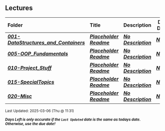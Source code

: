 ## Lectures

| Folder | Title | Description | Due Date | Due |  |
|:------|:------|:------|:-----:|:-----:|-----|
| ***<a href="https://github.com/rugbyprof/2143-Object-Oriented-Programming/tree/master/Lectures/001-DataStructures_and_Containers">001-DataStructures_and_Containers</a>*** | ***<a href="https://github.com/rugbyprof/2143-Object-Oriented-Programming/tree/master/Lectures/001-DataStructures_and_Containers"> Placeholder Readme </a>*** | ***<a href="https://github.com/rugbyprof/2143-Object-Oriented-Programming/tree/master/Lectures/001-DataStructures_and_Containers"> No Description</a>*** | ***<a href="https://github.com/rugbyprof/2143-Object-Oriented-Programming/tree/master/Lectures/001-DataStructures_and_Containers">None</a>*** | ***<a href="https://github.com/rugbyprof/2143-Object-Oriented-Programming/tree/master/Lectures/001-DataStructures_and_Containers">N/A</a>*** |  |
| ***<a href="https://github.com/rugbyprof/2143-Object-Oriented-Programming/tree/master/Lectures/005-OOP_Fundamentals">005-OOP_Fundamentals</a>*** | ***<a href="https://github.com/rugbyprof/2143-Object-Oriented-Programming/tree/master/Lectures/005-OOP_Fundamentals"> Placeholder Readme </a>*** | ***<a href="https://github.com/rugbyprof/2143-Object-Oriented-Programming/tree/master/Lectures/005-OOP_Fundamentals"> No Description</a>*** | ***<a href="https://github.com/rugbyprof/2143-Object-Oriented-Programming/tree/master/Lectures/005-OOP_Fundamentals">None</a>*** | ***<a href="https://github.com/rugbyprof/2143-Object-Oriented-Programming/tree/master/Lectures/005-OOP_Fundamentals">N/A</a>*** |  |
| ***<a href="https://github.com/rugbyprof/2143-Object-Oriented-Programming/tree/master/Lectures/010-Project_Stuff">010-Project_Stuff</a>*** | ***<a href="https://github.com/rugbyprof/2143-Object-Oriented-Programming/tree/master/Lectures/010-Project_Stuff"> Placeholder Readme </a>*** | ***<a href="https://github.com/rugbyprof/2143-Object-Oriented-Programming/tree/master/Lectures/010-Project_Stuff"> No Description</a>*** | ***<a href="https://github.com/rugbyprof/2143-Object-Oriented-Programming/tree/master/Lectures/010-Project_Stuff">None</a>*** | ***<a href="https://github.com/rugbyprof/2143-Object-Oriented-Programming/tree/master/Lectures/010-Project_Stuff">N/A</a>*** |  |
| ***<a href="https://github.com/rugbyprof/2143-Object-Oriented-Programming/tree/master/Lectures/015-SpecialTopics">015-SpecialTopics</a>*** | ***<a href="https://github.com/rugbyprof/2143-Object-Oriented-Programming/tree/master/Lectures/015-SpecialTopics"> Placeholder Readme </a>*** | ***<a href="https://github.com/rugbyprof/2143-Object-Oriented-Programming/tree/master/Lectures/015-SpecialTopics"> No Description</a>*** | ***<a href="https://github.com/rugbyprof/2143-Object-Oriented-Programming/tree/master/Lectures/015-SpecialTopics">None</a>*** | ***<a href="https://github.com/rugbyprof/2143-Object-Oriented-Programming/tree/master/Lectures/015-SpecialTopics">N/A</a>*** |  |
| ***<a href="https://github.com/rugbyprof/2143-Object-Oriented-Programming/tree/master/Lectures/020-Misc">020-Misc</a>*** | ***<a href="https://github.com/rugbyprof/2143-Object-Oriented-Programming/tree/master/Lectures/020-Misc"> Placeholder Readme </a>*** | ***<a href="https://github.com/rugbyprof/2143-Object-Oriented-Programming/tree/master/Lectures/020-Misc"> No Description</a>*** | ***<a href="https://github.com/rugbyprof/2143-Object-Oriented-Programming/tree/master/Lectures/020-Misc">None</a>*** | ***<a href="https://github.com/rugbyprof/2143-Object-Oriented-Programming/tree/master/Lectures/020-Misc">N/A</a>*** |  |

<sup>Last Updated: 2025-03-06 (Thu @ 11:31)</sup> 

<sup>***Days Left is only accurate if the `Last Updated` date is the same as todays date. Otherwise, use the due date!***</sup> 